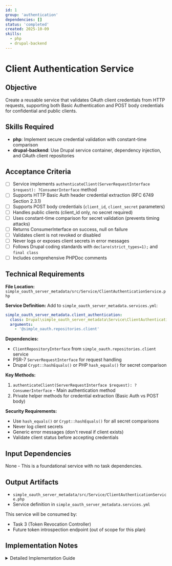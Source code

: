 ```yaml
---
id: 1
group: 'authentication'
dependencies: []
status: 'completed'
created: 2025-10-09
skills:
  - php
  - drupal-backend
---
```


# Client Authentication Service

## Objective

Create a reusable service that validates OAuth client credentials from HTTP requests, supporting both Basic Authentication and POST body credentials for confidential and public clients.

## Skills Required

- **php**: Implement secure credential validation with constant-time comparison
- **drupal-backend**: Use Drupal service container, dependency injection, and OAuth client repositories

## Acceptance Criteria

- [ ] Service implements `authenticateClient(ServerRequestInterface $request): ?ConsumerInterface` method
- [ ] Supports HTTP Basic Auth header credential extraction (RFC 6749 Section 2.3.1)
- [ ] Supports POST body credentials (`client_id`, `client_secret` parameters)
- [ ] Handles public clients (client_id only, no secret required)
- [ ] Uses constant-time comparison for secret validation (prevents timing attacks)
- [ ] Returns ConsumerInterface on success, null on failure
- [ ] Validates client is not revoked or disabled
- [ ] Never logs or exposes client secrets in error messages
- [ ] Follows Drupal coding standards with `declare(strict_types=1);` and `final class`
- [ ] Includes comprehensive PHPDoc comments

## Technical Requirements

**File Location:** `simple_oauth_server_metadata/src/Service/ClientAuthenticationService.php`

**Service Definition:** Add to `simple_oauth_server_metadata.services.yml`:

```yaml
simple_oauth_server_metadata.client_authentication:
  class: Drupal\simple_oauth_server_metadata\Service\ClientAuthenticationService
  arguments:
    - '@simple_oauth.repositories.client'
```

**Dependencies:**

- `ClientRepositoryInterface` from `simple_oauth.repositories.client` service
- PSR-7 `ServerRequestInterface` for request handling
- Drupal `Crypt::hashEquals()` or PHP `hash_equals()` for secret comparison

**Key Methods:**

1. `authenticateClient(ServerRequestInterface $request): ?ConsumerInterface` - Main authentication method
2. Private helper methods for credential extraction (Basic Auth vs POST body)

**Security Requirements:**

- Use `hash_equals()` or `Crypt::hashEquals()` for all secret comparisons
- Never log client secrets
- Generic error messages (don't reveal if client exists)
- Validate client status before accepting credentials

## Input Dependencies

None - This is a foundational service with no task dependencies.

## Output Artifacts

- `simple_oauth_server_metadata/src/Service/ClientAuthenticationService.php`
- Service definition in `simple_oauth_server_metadata.services.yml`

This service will be consumed by:

- Task 3 (Token Revocation Controller)
- Future token introspection endpoint (out of scope for this plan)

## Implementation Notes

<details>
<summary>Detailed Implementation Guide</summary>

### Class Structure

```php
<?php

declare(strict_types=1);

namespace Drupal\simple_oauth_server_metadata\Service;

use Drupal\simple_oauth\Repositories\ClientRepositoryInterface;
use Drupal\consumer\Entity\ConsumerInterface;
use Drupal\Component\Utility\Crypt;
use Psr\Http\Message\ServerRequestInterface;

/**
 * Service for authenticating OAuth clients.
 *
 * Validates client credentials from HTTP requests supporting both
 * HTTP Basic Authentication and POST body credentials per RFC 6749.
 */
final class ClientAuthenticationService {

  public function __construct(
    private readonly ClientRepositoryInterface $clientRepository,
  ) {}

  /**
   * Authenticates an OAuth client from the request.
   *
   * @param \Psr\Http\Message\ServerRequestInterface $request
   *   The HTTP request containing client credentials.
   *
   * @return \Drupal\consumer\Entity\ConsumerInterface|null
   *   The authenticated client entity, or NULL if authentication fails.
   */
  public function authenticateClient(ServerRequestInterface $request): ?ConsumerInterface {
    // Implementation here
  }

  // Private helper methods
}
```

### Authentication Flow

1. **Extract credentials** - Try Basic Auth header first, then POST body
2. **Lookup client** - Use `ClientRepositoryInterface::getClientEntity($clientId)`
3. **Validate secret** - For confidential clients, use `Crypt::hashEquals()` to compare
4. **Check status** - Ensure client is not revoked/disabled
5. **Return result** - ConsumerInterface on success, null on failure

### Basic Auth Extraction

```php
// Get Authorization header
$authHeader = $request->getHeaderLine('Authorization');
if (str_starts_with($authHeader, 'Basic ')) {
  $credentials = base64_decode(substr($authHeader, 6));
  [$clientId, $clientSecret] = explode(':', $credentials, 2);
}
```

### POST Body Extraction

```php
$body = $request->getParsedBody();
$clientId = $body['client_id'] ?? null;
$clientSecret = $body['client_secret'] ?? null;
```

### Secret Validation (Constant-Time)

```php
// NEVER use === or == for secret comparison (timing attack risk)
if ($expectedSecret && $providedSecret) {
  if (!Crypt::hashEquals($expectedSecret, $providedSecret)) {
    return null;
  }
}
```

### Public Client Handling

Public clients (mobile apps, SPAs) don't have secrets. Accept client_id only:

```php
// If client is public and no secret provided, that's valid
if (!$client->isConfidential() && empty($providedSecret)) {
  return $client;
}
```

### Security Checklist

- ✅ Never log `$clientSecret` variable
- ✅ Use constant-time comparison for secrets
- ✅ Generic error messages (don't reveal if client exists)
- ✅ Validate client is active/not revoked
- ✅ Handle edge cases (empty strings, null values, malformed headers)

### Error Handling

Return `null` for all authentication failures. Let the controller determine appropriate HTTP response codes.

### Testing Considerations

This service should be testable with mocked `ClientRepositoryInterface`. Create test fixtures with known client credentials for validation testing.

</details>
